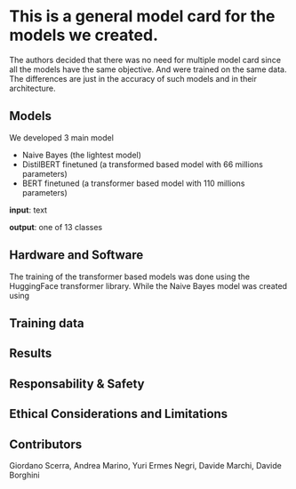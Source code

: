 # This is a general model card for the models we created.
The authors decided that there was no need for multiple model card since all the models have the same objective. And were trained on the same data. The differences are just in the accuracy of such models and in their architecture.

## Models
We developed 3 main model
- Naive Bayes (the lightest model)
- DistilBERT finetuned (a transformed based model with 66 millions parameters)
- BERT finetuned (a transformer based model with 110 millions parameters)

**input**: text

**output**: one of 13 classes

## Hardware and Software
The training of the transformer based models was done using the HuggingFace transformer library. While the Naive Bayes model was created using 
## Training data

## Results

## Responsability & Safety

## Ethical Considerations and Limitations


## Contributors

Giordano Scerra, Andrea Marino, Yuri Ermes Negri, Davide Marchi, Davide Borghini